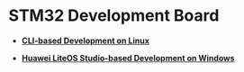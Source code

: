 # STM32 Development Board<a name="EN-US_TOPIC_0308937176"></a>

-   **[CLI-based Development on Linux](cli-based-development-on-linux.md)**  

-   **[Huawei LiteOS Studio-based Development on Windows](huawei-liteos-studio-based-development-on-windows.md)**  


